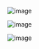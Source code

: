 
![image](https://github.com/Umang1901/LGMVIP-Task1/assets/117199803/f567b8b4-7ef4-4622-97fd-0a69b28d679e)

![image](https://github.com/Umang1901/LGMVIP-Task1/assets/117199803/3272a4ff-c798-428a-bdad-d4d46832ffe4)

![image](https://github.com/Umang1901/LGMVIP-Task1/assets/117199803/9ecd0ee7-3628-44a5-b541-f745ad37b42f)
